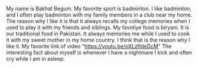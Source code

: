 My name is Bakhat Begum.
My favorite sport is badminton. I like badminton, and I often play badminton with my family members in a club near my home. The reason why I like it is that it always recalls my college memories when I used to play it with my friends and siblings.
My favotiye food is biryani. It is our traditional food in Pakistan. It always    memories me while I used to cook it with my sweet mother in my home country. I think that is the reason why I like it. 
My favorite link of video "https://youtu.be/oXLzfldeDcM"
The interesting fact about myself is whenever I have a nightmare I kick and often cry while I am in asleep.